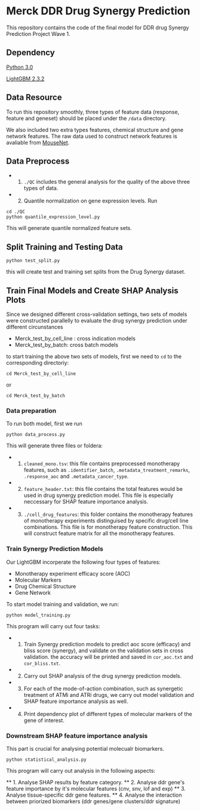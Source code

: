 # Merck DDR Drug Synergy Prediction

This repository contains the code of the final model for DDR drug Synergy Prediction Project Wave 1. 

## Dependency

[Python 3.0](https://www.python.org/download/releases/3.0/)

[LightGBM 2.3.2](https://lightgbm.readthedocs.io/en/latest/index.html)

## Data Resource

To run this repository smoothly, three types of feature data (response, feature and geneset) should be placed under the `/data` directory.  

We also included two extra types features, chemical structure and gene network features. The raw data used to construct network features is avaliable from [MouseNet](http://fntm.princeton.edu). 

## Data Preprocess

* 1. `./QC` includes the general analysis for the quality of the above three types of data.
* 2. Quantile normalization on gene expression levels. Run 
```
cd ./QC
python quantile_expression_level.py
```
This will generate quantile normalized feature sets.

## Split Training and Testing Data

```
python test_split.py
```
this will create test and training set splits from the Drug Synergy dataset.

## Train Final Models and Create SHAP Analysis Plots

Since we designed different cross-validation settings, two sets of models were constructed parallelly to evaluate the drug synergy prediction under different circunstances

* Merck_test_by_cell_line : cross indication models
* Merck_test_by_batch: cross batch models

to start training the above two sets of models, first we need to `cd` to the corresponding directoriy:
```
cd Merck_test_by_cell_line
``` 
or
```
cd Merck_test_by_batch
```

### Data preparation

To run both model, first we run

```
python data_process.py
```
This will generate three files or foldera:

* 1. `cleaned_mono.tsv`: this file contains preprocessed monotherapy features, such as `.identifier_batch`, `.metadata_treatment_remarks`, `.response_aoc` and `.metadata_cancer_type`.

* 2. `feature_header.txt`: this file contains the total features would be used in drug synergy prediction model. This file is especially neccessary for SHAP feature importance analysis.

* 3. `./cell_drug_features`: this folder contains the monotherapy features of monotherapy experiments distinguised by specific drug/cell line combinations. This file is for monotherapy feature construction.
This will construct feature matrix for all the monotherapy features.

### Train Synergy Prediction Models

Our LightGBM incorperate the following four types of features:
* Monotherapy experiment efficacy score (AOC)
* Molecular Markers
* Drug Chemical Structure
* Gene Network

To start model training and validation, we run:

```
python model_training.py
```

This program will carry out four tasks: 
* 1. Train Synergy prediction models to predict aoc score (efficacy) and bliss score (synergy), and validate on the validation sets in cross validation. the accuracy will be printed and saved in `cor_aoc.txt` and `cor_bliss.txt`.
* 2. Carry out SHAP analysis of the drug synergy prediction models.
* 3. For each of the mode-of-action combination, such as synergetic treatment of ATMi and ATRi drugs, we carry out model validation and SHAP feature importance analysis as well.
* 4. Print dependency plot of different types of molecular markers of the gene of interest.

### Downstream SHAP feature importance analysis

This part is crucial for analysing potential molecualr biomarkers. 

``` 
python statistical_analysis.py
``` 
This program will carry out analysis in the following aspects:

** 1. Analyse SHAP results by feature category.
** 2. Analyse ddr gene's feature importance by it's molecular features (cnv, snv, lof and exp)
** 3. Analyse tissue-specific ddr gene features.
** 4. Analyse the interaction between priorized biomarkers (ddr genes/gene clusters/ddr signature)
